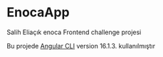 # EnocaApp

Salih Eliaçık enoca Frontend challenge projesi 

Bu projede [Angular CLI](https://github.com/angular/angular-cli) version 16.1.3. kullanılmıştır